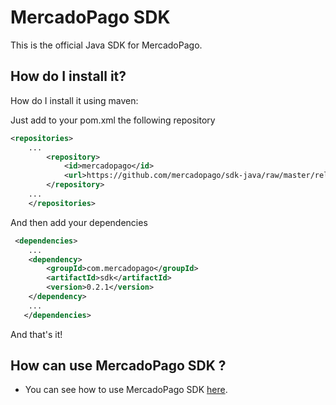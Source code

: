 # MercadoPago SDK

This is the official Java SDK for MercadoPago.

## How do I install it?

How do I install it using maven:

Just add to your pom.xml the following repository

```XML
<repositories>
	...
	    <repository>
	        <id>mercadopago</id>
	        <url>https://github.com/mercadopago/sdk-java/raw/master/releases</url>
	    </repository>
	...
	</repositories>	 
```

And then add your dependencies

```XML
 <dependencies>
 	...
   	<dependency>
        <groupId>com.mercadopago</groupId>
 		<artifactId>sdk</artifactId>
 		<version>0.2.1</version>
  	</dependency>
  	...
   </dependencies>
```
And that's it!

## How can use MercadoPago SDK ?

* You can see how to use MercadoPago SDK <a href="https://github.com/mercadopago/sdk-java/blob/master/README.md" name="usage">here</a>.


